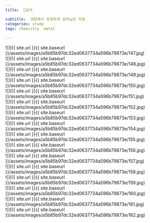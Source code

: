 ```yaml
---
title:  🧪금속

subtitle:  과탐에서 유일하게 살아남은 자료
categories: study 
tags: chemistry  metal
 
---
```


  
![]({{ site.url }}{{ site.baseurl }}/assets/images/a5b85b97dc32ed0637734a596b79873e/147.jpg)  
![]({{ site.url }}{{ site.baseurl }}/assets/images/a5b85b97dc32ed0637734a596b79873e/148.jpg)  
![]({{ site.url }}{{ site.baseurl }}/assets/images/a5b85b97dc32ed0637734a596b79873e/149.jpg)  
![]({{ site.url }}{{ site.baseurl }}/assets/images/a5b85b97dc32ed0637734a596b79873e/150.jpg)  
![]({{ site.url }}{{ site.baseurl }}/assets/images/a5b85b97dc32ed0637734a596b79873e/151.jpg)  
![]({{ site.url }}{{ site.baseurl }}/assets/images/a5b85b97dc32ed0637734a596b79873e/152.jpg)  
![]({{ site.url }}{{ site.baseurl }}/assets/images/a5b85b97dc32ed0637734a596b79873e/153.jpg)  
![]({{ site.url }}{{ site.baseurl }}/assets/images/a5b85b97dc32ed0637734a596b79873e/154.jpg)  
![]({{ site.url }}{{ site.baseurl }}/assets/images/a5b85b97dc32ed0637734a596b79873e/155.jpg)  
![]({{ site.url }}{{ site.baseurl }}/assets/images/a5b85b97dc32ed0637734a596b79873e/156.jpg)  
![]({{ site.url }}{{ site.baseurl }}/assets/images/a5b85b97dc32ed0637734a596b79873e/157.jpg)  
![]({{ site.url }}{{ site.baseurl }}/assets/images/a5b85b97dc32ed0637734a596b79873e/158.jpg)  
![]({{ site.url }}{{ site.baseurl }}/assets/images/a5b85b97dc32ed0637734a596b79873e/159.jpg)  
![]({{ site.url }}{{ site.baseurl }}/assets/images/a5b85b97dc32ed0637734a596b79873e/160.jpg)  
![]({{ site.url }}{{ site.baseurl }}/assets/images/a5b85b97dc32ed0637734a596b79873e/161.jpg)  
![]({{ site.url }}{{ site.baseurl }}/assets/images/a5b85b97dc32ed0637734a596b79873e/162.jpg)  
  
